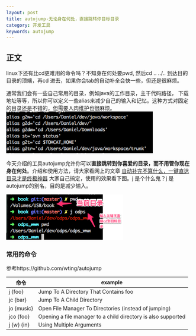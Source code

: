 ```yaml
---
layout: post
title: autojump-无论身在何处，直接跳转你目标目录 
category: 开发工具
keywords: autojump
--- 
```


## 正文
linux下还有比cd更难用的命令吗？不知身在何处要pwd, 然后cd  .. ../..  到达目的目录的顶端，再cd 进去，如果你会tab的自动补全会快一些，但还是很麻烦。



​通常我们会有一些自己常用的目录，例如java的工作目录，主干代码路径， 下载地址等等，所以你可以定义一些alias来减少自己的输入和记忆。这种方式对固定的目录还是不错的，但需要人肉维护也很麻烦。
![image](/images/linux_common_alias.png)



今天介绍的工具autojump允许你可以**直接跳转到你喜爱的目录，而不用管你现在身在何处**。介绍和使用方法，请大家看网上的文章 [自动补完不算什么，一键直达目录才是终极神器](https://linux.cn/article-3401-1.html) 
大家自己搞定，使用的效果看下图。j 是个什么鬼？j 是autojump的别名，目的是减少输入。



![image](/images/autojump_demo.png)

### 常用的命令

参考https://github.com/wting/autojump


命令         | example                                                      
---------- | -------------------------------------------------------------
j {foo}    | Jump To A Directory That Contains foo                        
jc {bar}   | Jump To A Child Directory                                    
jo {music} | Open File Manager To Directories (instead of jumping)        
jco {foo}  | Opening a file manager to a child directory is also supported
j {w} {in} | Using Multiple Arguments                                     